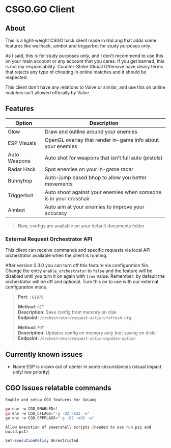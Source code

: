 # CSGO.GO Client

## About

This is a light-weight CSGO hack client made in GoLang that adds some features like wallhack, aimbot and triggerbot for study purposes only.

As I said, this is for study purposes only, and I don't recommend to use this on your main account or any account that you cares. If you get banned, this is not my responsability. Counter-Strike Global Offensive have cleary terms that rejects any type of cheating in online matches and it should be respected.

This client don't have any relations to Valve or similar, and use this on online matches isn't allowed officially by Valve.

## Features

|Option | Description  |
|---|---|
|Glow| Draw and outline around your enemies|
|ESP Visuals| OpenGL overlay that render in-game info about your enemies|
|Auto Weapons| Auto shot for weapons that isn't full auto (pistols)|
|Radar Hack| Spot enemies on your in-game radar|
|Bunnyhop| Auto-jump based bhop to allow you better movements|
|Triggerbot| Auto shoot against your enemies when someone is in your crosshair|
|Aimbot| Auto aim at your enemies to improve your accuracy|

> Now, configs are available on your default documents folder

### External Request Orchestrator API

This client can receive commands and specific requests via local API orchestrator available when the client is running.

After version 0.3.0 you can turn off this feature via configuration file. Change the entry `enable_orchestrator` to `false` and the feature will be disabled until you turn it on again with `true` value. Remember: by default the orchestrator will be off and optional. Turn this on to use with our  external configuration menu.

>**Port**: `:61975`
>
>**Method**: `GET`\
>**Description**: Save config from memory on disk\
>**Endpoint**: `/orchestrator/request-action/refresh-cfg`
>
>**Method**: `PUT`\
>**Description**: Updates config on memory only (not saving on disk)\
>**Endpoint**: `/orchestrator/request-action/update-option`

## Currently known issues

- Name ESP is drawn out of center in some circunstances (visual impact only/ low priority)

## CGO Issues relatable commands

`Enable and setup CGO features for GoLang`
```powershell
go env -w CGO_ENABLED=1
go env -w CGO_CFLAGS="-g -O2 -m32 -w"
go env -w CGO_CPPFLAGS="-g -O2 -m32 -w"
```

`Allow execution of powershell scripts (needed to use run.ps1 and build.ps1)`
```powershell
Set-ExecutionPolicy Unrestricted
```
